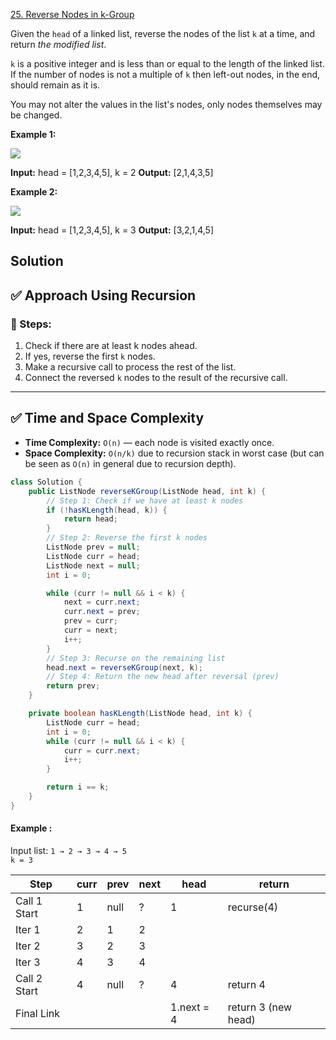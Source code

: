 

[25. Reverse Nodes in k-Group](https://leetcode.com/problems/reverse-nodes-in-k-group/)


Given the `head` of a linked list, reverse the nodes of the list `k` at a time, and return _the modified list_.

`k` is a positive integer and is less than or equal to the length of the linked list. If the number of nodes is not a multiple of `k` then left-out nodes, in the end, should remain as it is.

You may not alter the values in the list's nodes, only nodes themselves may be changed.

**Example 1:**

![](https://assets.leetcode.com/uploads/2020/10/03/reverse_ex1.jpg)

**Input:** head = [1,2,3,4,5], k = 2
**Output:** [2,1,4,3,5]

**Example 2:**

![](https://assets.leetcode.com/uploads/2020/10/03/reverse_ex2.jpg)

**Input:** head = [1,2,3,4,5], k = 3
**Output:** [3,2,1,4,5]

## Solution

## ✅ Approach Using Recursion

### 🔁 Steps:

1. Check if there are at least k nodes ahead.
2. If yes, reverse the first `k` nodes.
3. Make a recursive call to process the rest of the list.
4. Connect the reversed `k` nodes to the result of the recursive call.
---
## ✅ Time and Space Complexity

- **Time Complexity:** `O(n)` — each node is visited exactly once.
- **Space Complexity:** `O(n/k)` due to recursion stack in worst case (but can be seen as `O(n)` in general due to recursion depth).


```java
class Solution {
    public ListNode reverseKGroup(ListNode head, int k) {
		// Step 1: Check if we have at least k nodes		
        if (!hasKLength(head, k)) {
            return head;
        }
		// Step 2: Reverse the first k nodes
        ListNode prev = null;
        ListNode curr = head;
        ListNode next = null;
        int i = 0;

        while (curr != null && i < k) {
            next = curr.next;
            curr.next = prev;
            prev = curr;
            curr = next;
            i++;
        }
		// Step 3: Recurse on the remaining list
        head.next = reverseKGroup(next, k);
		// Step 4: Return the new head after reversal (prev)
        return prev;
    }

    private boolean hasKLength(ListNode head, int k) {
        ListNode curr = head;
        int i = 0;
        while (curr != null && i < k) {
            curr = curr.next;
            i++;
        }

        return i == k;
    }
}
```
#### Example :

Input list: `1 → 2 → 3 → 4 → 5`  
`k = 3`

|Step|curr|prev|next|head|return|
|---|---|---|---|---|---|
|Call 1 Start|1|null|?|1|recurse(4)|
|Iter 1|2|1|2|||
|Iter 2|3|2|3|||
|Iter 3|4|3|4|||
|Call 2 Start|4|null|?|4|return 4|
|Final Link||||1.next = 4|return 3 (new head)|